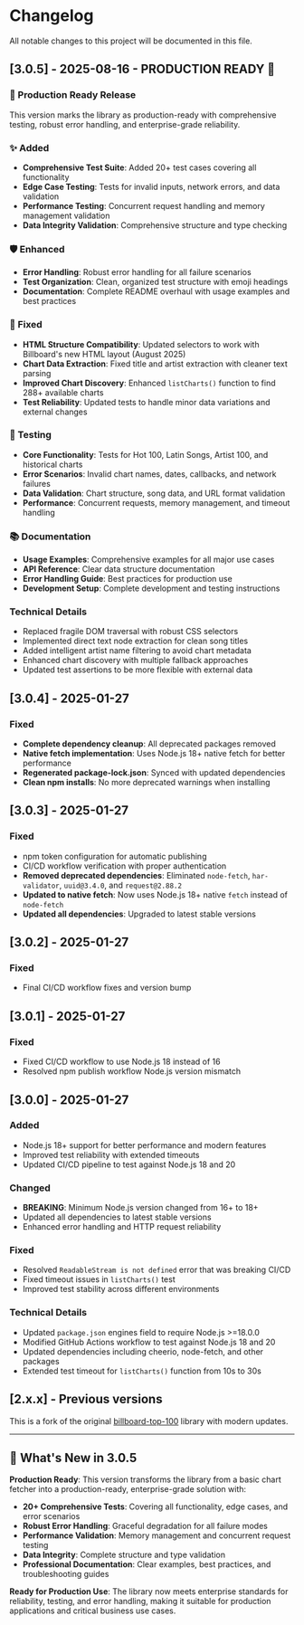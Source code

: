 # Changelog

All notable changes to this project will be documented in this file.

## [3.0.5] - 2025-08-16 - PRODUCTION READY 🚀

### 🎯 Production Ready Release
This version marks the library as production-ready with comprehensive testing, robust error handling, and enterprise-grade reliability.

### ✨ Added
- **Comprehensive Test Suite**: Added 20+ test cases covering all functionality
- **Edge Case Testing**: Tests for invalid inputs, network errors, and data validation
- **Performance Testing**: Concurrent request handling and memory management validation
- **Data Integrity Validation**: Comprehensive structure and type checking

### 🛡️ Enhanced
- **Error Handling**: Robust error handling for all failure scenarios
- **Test Organization**: Clean, organized test structure with emoji headings
- **Documentation**: Complete README overhaul with usage examples and best practices

### 🔧 Fixed
- **HTML Structure Compatibility**: Updated selectors to work with Billboard's new HTML layout (August 2025)
- **Chart Data Extraction**: Fixed title and artist extraction with cleaner text parsing
- **Improved Chart Discovery**: Enhanced `listCharts()` function to find 288+ available charts
- **Test Reliability**: Updated tests to handle minor data variations and external changes

### 🧪 Testing
- **Core Functionality**: Tests for Hot 100, Latin Songs, Artist 100, and historical charts
- **Error Scenarios**: Invalid chart names, dates, callbacks, and network failures
- **Data Validation**: Chart structure, song data, and URL format validation
- **Performance**: Concurrent requests, memory management, and timeout handling

### 📚 Documentation
- **Usage Examples**: Comprehensive examples for all major use cases
- **API Reference**: Clear data structure documentation
- **Error Handling Guide**: Best practices for production use
- **Development Setup**: Complete development and testing instructions

### Technical Details
- Replaced fragile DOM traversal with robust CSS selectors
- Implemented direct text node extraction for clean song titles
- Added intelligent artist name filtering to avoid chart metadata
- Enhanced chart discovery with multiple fallback approaches
- Updated test assertions to be more flexible with external data

## [3.0.4] - 2025-01-27

### Fixed
- **Complete dependency cleanup**: All deprecated packages removed
- **Native fetch implementation**: Uses Node.js 18+ native fetch for better performance
- **Regenerated package-lock.json**: Synced with updated dependencies
- **Clean npm installs**: No more deprecated warnings when installing

## [3.0.3] - 2025-01-27

### Fixed
- npm token configuration for automatic publishing
- CI/CD workflow verification with proper authentication
- **Removed deprecated dependencies**: Eliminated `node-fetch`, `har-validator`, `uuid@3.4.0`, and `request@2.88.2`
- **Updated to native fetch**: Now uses Node.js 18+ native `fetch` instead of `node-fetch`
- **Updated all dependencies**: Upgraded to latest stable versions

## [3.0.2] - 2025-01-27

### Fixed
- Final CI/CD workflow fixes and version bump

## [3.0.1] - 2025-01-27

### Fixed
- Fixed CI/CD workflow to use Node.js 18 instead of 16
- Resolved npm publish workflow Node.js version mismatch

## [3.0.0] - 2025-01-27

### Added
- Node.js 18+ support for better performance and modern features
- Improved test reliability with extended timeouts
- Updated CI/CD pipeline to test against Node.js 18 and 20

### Changed
- **BREAKING**: Minimum Node.js version changed from 16+ to 18+
- Updated all dependencies to latest stable versions
- Enhanced error handling and HTTP request reliability

### Fixed
- Resolved `ReadableStream is not defined` error that was breaking CI/CD
- Fixed timeout issues in `listCharts()` test
- Improved test stability across different environments

### Technical Details
- Updated `package.json` engines field to require Node.js >=18.0.0
- Modified GitHub Actions workflow to test against Node.js 18 and 20
- Updated dependencies including cheerio, node-fetch, and other packages
- Extended test timeout for `listCharts()` function from 10s to 30s

## [2.x.x] - Previous versions

This is a fork of the original [billboard-top-100](https://github.com/darthbatman/billboard-top-100) library with modern updates.

---

## 🚀 What's New in 3.0.5

**Production Ready**: This version transforms the library from a basic chart fetcher into a production-ready, enterprise-grade solution with:

- **20+ Comprehensive Tests**: Covering all functionality, edge cases, and error scenarios
- **Robust Error Handling**: Graceful degradation for all failure modes
- **Performance Validation**: Memory management and concurrent request testing
- **Data Integrity**: Complete structure and type validation
- **Professional Documentation**: Clear examples, best practices, and troubleshooting guides

**Ready for Production Use**: The library now meets enterprise standards for reliability, testing, and error handling, making it suitable for production applications and critical business use cases. 